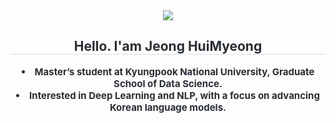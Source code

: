 <div align= "center">
    <img src="https://capsule-render.vercel.app/api?type=rect&color=auto&height=120&text=welcome%20to%20ttneck%20labs%20🐢&animation=fadeIn&fontColor=ffffff&fontSize=50" />
    </div>
    <div align= "center"> 
    <h2 style="border-bottom: 1px solid #d8dee4; color: #282d33;"> Hello. I'am Jeong HuiMyeong </h2>  
    <div style="font-weight: 700; font-size: 15px; text-align: center; color: #282d33;"> 
        <li>Master’s student at Kyungpook National University, Graduate School of Data Science.<br></li>
        <li>Interested in Deep Learning and NLP, with a focus on advancing Korean language models.</li>  
    </div> 
    </div>
    
